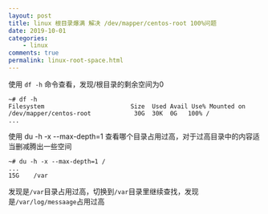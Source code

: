 ```yaml
---
layout: post
title: linux 根目录爆满 解决 /dev/mapper/centos-root 100%问题
date: 2019-10-01
categories:
    - linux
comments: true
permalink: linux-root-space.html
---
```


使用 `df -h` 命令查看，发现/根目录的剩余空间为0

```
~# df -h
Filesystem      				  Size  Used Avail Use% Mounted on
/dev/mapper/centos-root            30G  30K  0G   100% /
...
```

使用 du -h -x --max-depth=1 查看哪个目录占用过高，对于过高目录中的内容适当删减腾出一些空间

```
~# du -h -x --max-depth=1 /
...
15G    /var
```

发现是`/var`目录占用过高，切换到`/var`目录里继续查找，发现是`/var/log/messaage`占用过高

